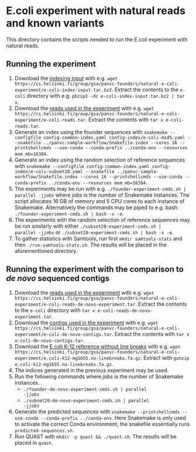 # E.coli experiment with natural reads and known variants

This directory contains the scripts needed to run the E.coli experiment with natural reads.

## Running the experiment

1. Download the [indexing input](https://cs.helsinki.fi/group/gsa/panvc-founders/natural-e-coli-experiment/e-coli-index-input.tar.bz2) with e.g. `wget https://cs.helsinki.fi/group/gsa/panvc-founders/natural-e-coli-experiment/e-coli-index-input.tar.bz2`. Extract the contents to the `e-coli` directory with e.g. `pbzip2 -dc e-coli-index-input.tar.bz2 | tar x`.
2. Download the [reads used in the experiment](https://cs.helsinki.fi/group/gsa/panvc-founders/natural-e-coli-experiment/e-coli-reads.tar) with e.g. `wget https://cs.helsinki.fi/group/gsa/panvc-founders/natural-e-coli-experiment/e-coli-reads.tar`. Extract the contents with `tar x e-coli-reads.tar`.
3. Generate an index using the founder sequences with `snakemake --configfile config-common-index.yaml config-index/e-coli-msd5.yaml --snakefile ../panvc-sample-workflow/Snakefile.index --cores 16 --printshellcmds --use-conda --conda-prefix ../conda-env --resources mem_mb=16384`.
4. Generate an index using the random selection of reference sequences with `snakemake --configfile config-common-index.yaml config-index/e-coli-subset20.yaml --snakefile ../panvc-sample-workflow/Snakefile.index --cores 16 --printshellcmds --use-conda --conda-prefix ../conda-env --resources mem_mb=16384`.
5. The experiments may be run with e.g. <code>./founder-experiment-cmds.sh | parallel -j<i>jobs</i></code> where *jobs* is the number of Snakemake instances. The script allocates 16 GB of memory and 5 CPU cores to each instance of Snakemake. Alternatively the commands may be piped to e.g. bash: `./founder-experiment-cmds.sh | bash -x -e`.
6. The experiments with the random selection of reference sequences may be run similarly with either <code>./subset20-experiment-cmds.sh | parallel -j<i>jobs</i></code> or `./subset20-experiment-cmds.sh | bash -x -e`.
7. To gather statistics with Samtools, run first `mkdir samtools-stats` and then `./run-samtools-stats.sh`. The results will be placed in the aforementioned directory.

## Running the experiment with the comparison to *de novo* sequenced contigs

1. Download the [reads used in the experiment](https://cs.helsinki.fi/group/gsa/panvc-founders/natural-e-coli-experiment/e-coli-reads-de-novo-experiment.tar) with e.g. `wget https://cs.helsinki.fi/group/gsa/panvc-founders/natural-e-coli-experiment/e-coli-reads-de-novo-experiment.tar`. Extract the contents to the `e-coli` directory with `tar x e-coli-reads-de-novo-experiment.tar`.
2. Download the [contigs used in the experiment](https://cs.helsinki.fi/group/gsa/panvc-founders/natural-e-coli-experiment/e-coli-de-novo-contigs.tar) with e.g. `wget https://cs.helsinki.fi/group/gsa/panvc-founders/natural-e-coli-experiment/e-coli-de-novo-contigs.tar`. Extract the contents with `tar x e-coli-de-novo-contigs.tar`.
3. Download the [E.coli K-12 reference without line breaks](https://cs.helsinki.fi/group/gsa/panvc-founders/natural-e-coli-experiment/e.coli-k12-mg1655.no-linebreaks.fa.gz) with e.g. `wget https://cs.helsinki.fi/group/gsa/panvc-founders/natural-e-coli-experiment/e.coli-k12-mg1655.no-linebreaks.fa.gz`. Extract with `gunzip e.coli-k12-mg1655.no-linebreaks.fa.gz`.
4. The indices generated in the previous experiment may be used.
5. Run the following commands where *jobs* is the number of Snakemake instances.
   - <code>./founder-de-novo-experiment-cmds.sh | parallel -j<i>jobs</i></code>
   - <code>./subset20-de-novo-experiment-cmds.sh | parallel -j<i>jobs</i></code>
6. Generate the predicted sequences with `snakemake --printshellcmds --use-conda --conda-prefix ../conda-env`. Here Snakemake is only used to activate the correct Conda environment; the snakefile essentially runs `predicted-sequences.sh`.
7. Run QUAST with `mkdir -p quast && ./quast.sh`. The results will be placed in `quast`.
